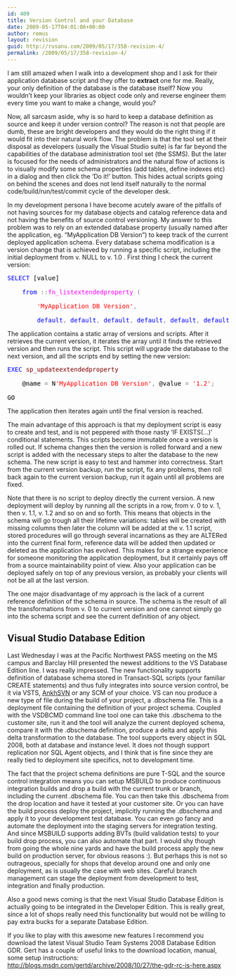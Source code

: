 ```yaml
---
id: 409
title: Version Control and your Database
date: 2009-05-17T04:01:06+00:00
author: remus
layout: revision
guid: http://rusanu.com/2009/05/17/358-revision-4/
permalink: /2009/05/17/358-revision-4/
---
```

I am still amazed when I walk into a development shop and I ask for their application database script and they offer to **extract** one for me. Really, your only definition of the database is the database itself? Now you wouldn&#8217;t keep your libraries as object code only and reverse engineer them every time you want to make a change, would you?

Now, all sarcasm aside, why is so hard to keep a database definition as source and keep it under version control? The reason is not that people are dumb, these are bright developers and they would do the right thing if it would fit into their natural work flow. The problem is that the tool set at their disposal as developers (usually the Visual Studio suite) is far far beyond the capabilities of the database administration tool set (the SSMS). But the later is focused for the needs of administrators and the natural flow of actions is to visually modify some schema properties (add tables, define indexes etc) in a dialog and then click the &#8216;Do it!&#8217; button. This hides actual scripts going on behind the scenes and does not lend itself naturally to the normal code/build/run/test/commit cycle of the developer desk.

In my development persona I have become acutely aware of the pitfalls of not having sources for my database objects and catalog reference data and not having the benefits of source control versioning. My answer to this problem was to rely on an extended database property (usually named after the application, eg. &#8220;MyApplication DB Version&#8221;) to keep track of the current deployed application schema. Every database schema modification is a version change that is achieved by running a specific script, including the initial deployment from v. NULL to v. 1.0 . First thing I check the current version:

<pre><span style="color: Black"></span><span style="color:Blue">SELECT</span><span style="color:Black">&nbsp;[value]&nbsp;<br />
&nbsp;&nbsp;&nbsp;&nbsp;</span><span style="color:Blue">from</span><span style="color:Black">&nbsp;</span><span style="color:Gray">::</span><span style="color:Fuchsia">fn_listextendedproperty</span><span style="color:Black">&nbsp;</span><span style="color:Gray">(<br />
</span><span style="color:Black">&nbsp;&nbsp;&nbsp;&nbsp;&nbsp;&nbsp;&nbsp;&nbsp;</span><span style="color:Red">'MyApplication&nbsp;DB&nbsp;Version'</span><span style="color:Gray">,</span><span style="color:Black">&nbsp;<br />
&nbsp;&nbsp;&nbsp;&nbsp;&nbsp;&nbsp;&nbsp;&nbsp;</span><span style="color:Blue">default</span><span style="color:Gray">,</span><span style="color:Black">&nbsp;</span><span style="color:Blue">default</span><span style="color:Gray">,</span><span style="color:Black">&nbsp;</span><span style="color:Blue">default</span><span style="color:Gray">,</span><span style="color:Black">&nbsp;</span><span style="color:Blue">default</span><span style="color:Gray">,</span><span style="color:Black">&nbsp;</span><span style="color:Blue">default</span><span style="color:Gray">,</span><span style="color:Black">&nbsp;</span><span style="color:Blue">default</span><span style="color:Gray">);</span>
</pre>

The application contains a static array of versions and scripts. After it retrieves the current version, it iterates the array until it finds the retrieved version and then runs the script. This script will upgrade the database to the next version, and all the scripts end by setting the new version:

<pre><span style="color: Black"></span><span style="color:Blue">EXEC</span><span style="color:Black">&nbsp;</span><span style="color:Maroon">sp_updateextendedproperty</span><span style="color:Black">&nbsp;<br />
	@name&nbsp;</span><span style="color:Gray">=</span><span style="color:Black">&nbsp;N</span><span style="color:Red">'MyApplication&nbsp;DB&nbsp;Version'</span><span style="color:Gray">,</span><span style="color:Black">&nbsp;@value&nbsp;</span><span style="color:Gray">=</span><span style="color:Black">&nbsp;</span><span style="color:Red">'1.2'</span><span style="color:Gray">;<br />
</span><span style="color:Black">GO</span>
</pre>

The application then iterates again until the final version is reached.

The main advantage of this approach is that my deployment script is easy to create and test, and is not peppered with those nasty &#8216;IF EXISTS(&#8230;)&#8217; conditional statements. This scripts become immutable once a version is rolled out. If schema changes then the version is rolled forward and a new script is added with the necessary steps to alter the database to the new schema. The new script is easy to test and hammer into correctness. Start from the current version backup, run the script, fix any problems, then roll back again to the current version backup, run it again until all problems are fixed.

Note that there is no script to deploy directly the current version. A new deployment will deploy by running all the scripts in a row, from v. 0 to v. 1, then v. 1.1, v. 1.2 and so on and so forth. This means that objects in the schema will go trough all their lifetime variations: tables will be created with missing columns then later the column will be added at the v. 1.1 script, stored procedures will go through several incarnations as they are ALTERed into the current final form, reference data will be added then updated or deleted as the application has evolved. This makes for a strange experience for someone monitoring the application deployment, but it certainly pays off from a source maintainability point of view. Also your application can be deployed safely on top of any previous version, as probably your clients will not be all at the last version.

The one major disadvantage of my approach is the lack of a current reference definition of the schema in source. The schema is the result of all the transformations from v. 0 to current version and one cannot simply go into the schema script and see the current definition of any object.

## Visual Studio Database Edition

Last Wednesday I was at the Pacific Northwest PASS meeting on the MS campus and Barclay Hill presented the newest additions to the VS Database Edition line. I was really impressed. The new functionality supports definition of database schema stored in Transact-SQL scripts (your familiar CREATE statements) and thus fully integrates into source version control, be it via VSTS, <a href="http://ankhsvn.open.collab.net/" target="_blank">AnkhSVN</a> or any SCM of your choice. VS can nou produce a new type of file during the build of your project, a .dbschema file. This is a deployment file containing the definition of your project schema. Coupled with the VSDBCMD command line tool one can take this .dbschema to the customer site, run it and the tool will analyze the current deployed schema, compare it with the .dbschema definition, produce a delta and apply this delta transformation to the database. The tool supports every object in SQL 2008, both at database and instance level. It does not though support replication nor SQL Agent objects, and I think that is fine since they are really tied to deployment site specifics, not to development time.

The fact that the project schema definitions are pure T-SQL and the source control integration means you can setup MSBUILD to produce continuous integration builds and drop a build with the current trunk or branch, including the current .dbschema file. You can then take this .dbschema from the drop location and have it tested at your customer site. Or you can have the build process deploy the project, implicitly running the .dbschema and apply it to your development test database. You can even go fancy and automate the deployment into the staging servers for integration testing. And since MSBUILD supports adding BVTs (build validation tests) to your build drop process, you can also automate that part. I would shy though from going the whole nine yards and have the build process apply the new build on production server, for obvious reasons :). But perhaps this is not so outrageous, specially for shops that develop around one and only one deployment, as is usually the case with web sites. Careful branch management can stage the deployment from development to test, integration and finally production.

Also a good news coming is that the next Visual Studio Database Edition is actually going to be integrated in the Developer Edition. This is really great, since a lot of shops really need this functionality but would not be willing to pay extra bucks for a separate Database Edition.

If you like to play with this awesome new features I recommend you download the latest Visual Studio Team Systems 2008 Database Edition GDR. Gert has a couple of useful links to the download location, manual, some setup instructions: <a href="http://blogs.msdn.com/gertd/archive/2008/10/27/the-gdr-rc-is-here.aspx" target="_blank">http://blogs.msdn.com/gertd/archive/2008/10/27/the-gdr-rc-is-here.aspx</a>